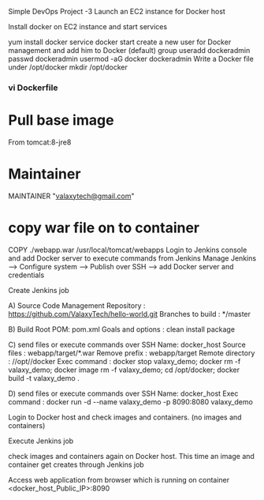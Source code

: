 Simple DevOps Project -3
Launch an EC2 instance for Docker host

Install docker on EC2 instance and start services

yum install docker
service docker start
create a new user for Docker management and add him to Docker (default) group
useradd dockeradmin
passwd dockeradmin
usermod -aG docker dockeradmin
Write a Docker file under /opt/docker
mkdir /opt/docker

### vi Dockerfile
# Pull base image 
From tomcat:8-jre8 

# Maintainer
MAINTAINER "valaxytech@gmail.com" 

# copy war file on to container 
COPY ./webapp.war /usr/local/tomcat/webapps
Login to Jenkins console and add Docker server to execute commands from Jenkins
Manage Jenkins --> Configure system --> Publish over SSH --> add Docker server and credentials

Create Jenkins job

A) Source Code Management
Repository : https://github.com/ValaxyTech/hello-world.git
Branches to build : */master

B) Build Root POM: pom.xml
Goals and options : clean install package

C) send files or execute commands over SSH Name: docker_host
Source files : webapp/target/*.war
Remove prefix : webapp/target
Remote directory : //opt//docker
Exec command : docker stop valaxy_demo; docker rm -f valaxy_demo; docker image rm -f valaxy_demo; cd /opt/docker; docker build -t valaxy_demo .

D) send files or execute commands over SSH
Name: docker_host
Exec command : docker run -d --name valaxy_demo -p 8090:8080 valaxy_demo

Login to Docker host and check images and containers. (no images and containers)

Execute Jenkins job

check images and containers again on Docker host. This time an image and container get creates through Jenkins job

Access web application from browser which is running on container <docker_host_Public_IP>:8090